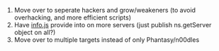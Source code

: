 1. Move over to seperate hackers and grow/weakeners (to avoid overhacking, and more efficient scripts)
2. Have [info.js](./info.js) provide into on more servers (just publish ns.getServer object on all?)
3. Move over to multiple targets instead of only Phantasy/n00dles
